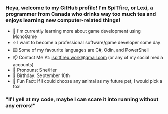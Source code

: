 ### Heya, welcome to my GitHub profile! I'm SpiTfire, or Lexi, a programmer from Canada who drinks way too much tea and enjoys learning new computer-related things!
- 📝 I'm currently learning more about game development using MonoGame
- ⭐ I want to become a professional software/game developer some day
- ⌨️ Some of my favourite languages are C#, Odin, and PowerShell
- 📫 Contact Me At: ispitfireu.work@gmail.com (or any of my social media accounts)
- 💬 Pronouns: She/Her
- 🎂 Birthday: September 10th
- 🎈 Fun Fact: If I could choose any animal as my future pet, I would pick a fox!
### "If I yell at my code, maybe I can scare it into running without any errors!"
